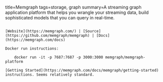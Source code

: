 title=Memgraph
tags=storage, graph
summary=A streaming graph application platform that helps you wrangle your streaming data, build sophisticated models that you can query in real-time.
~~~~~~

[Website](https://memgraph.com/) | [Source](https://github.com/memgraph/memgraph) | [Docs](https://memgraph.com/docs)

Docker run instructions:

    docker run -it -p 7687:7687 -p 3000:3000 memgraph/memgraph-platform

[Getting Started](https://memgraph.com/docs/memgraph/getting-started) instructions. Seems relatively standard.

